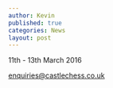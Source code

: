 ```yaml
---
author: Kevin
published: true
categories: News
layout: post
---
```


11th - 13th March 2016

enquiries@castlechess.co.uk